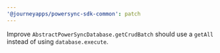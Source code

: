```yaml
---
'@journeyapps/powersync-sdk-common': patch
---
```


Improve `AbstractPowerSyncDatabase.getCrudBatch` should use a `getAll` instead of using `database.execute`.
